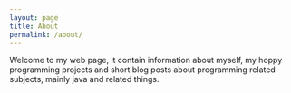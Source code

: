 ```yaml
---
layout: page
title: About
permalink: /about/
---
```


Welcome to my web page, it contain information about myself, my hoppy programming projects and short blog posts about programming related subjects, mainly java and related things.
